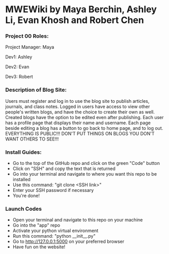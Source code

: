 # MWEWiki by Maya Berchin, Ashley Li, Evan Khosh and Robert Chen

### Project 00 Roles:
Project Manager: Maya

Dev1: Ashley

Dev2: Evan

Dev3: Robert

### Description of Blog Site:
Users must register and log in to use the blog site to publish articles, journals, and class notes. Logged in users have access to view other people's written blogs, and have the choice to create their own as well. Created blogs have the option to be edited even after publishing. Each user has a profile page that displays their name and username. Each page beside editing a blog has a button to go back to home page, and to log out. EVERYTHING IS PUBLIC!!! DON'T PUT THINGS ON BLOGS YOU DON'T WANT OTHERS TO SEE!!!

### Install Guides:
- Go to the top of the GitHub repo and click on the green "Code" button
- Click on "SSH" and copy the text that is returned
- Go into your terminal and navigate to where you want this repo to be installed
- Use this command: "git clone \<SSH link\>"
- Enter your SSH password if necessary
- You're done!

### Launch Codes
- Open your terminal and navigate to this repo on your machine
- Go into the "app" repo
- Activate your python virtual environment
- Run this command: "python \_\_init\_\_.py"
- Go to http://127.0.0.1:5000 on your preferred browser
- Have fun on the website!
